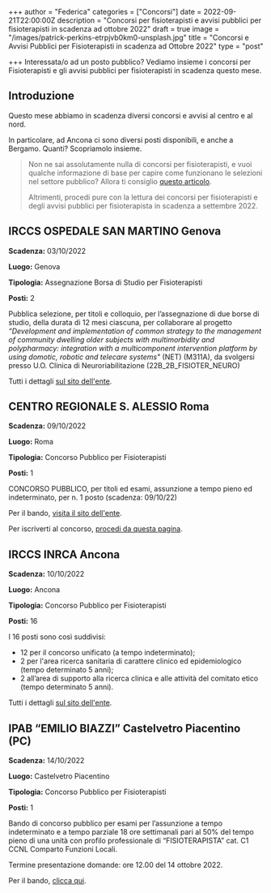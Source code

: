+++
author = "Federica"
categories = ["Concorsi"]
date = 2022-09-21T22:00:00Z
description = "Concorsi per fisioterapisti e avvisi pubblici per fisioterapisti in scadenza ad ottobre 2022"
draft = true
image = "/images/patrick-perkins-etrpjvb0km0-unsplash.jpg"
title = "Concorsi e Avvisi Pubblici per Fisioterapisti in scadenza ad Ottobre 2022"
type = "post"

+++
Interessata/o ad un posto pubblico? Vediamo insieme i concorsi per Fisioterapisti e gli avvisi pubblici per fisioterapisti in scadenza questo mese.

## Introduzione

Questo mese abbiamo in scadenza diversi concorsi e avvisi al centro e al nord.

In particolare, ad Ancona ci sono diversi posti disponibili, e anche a Bergamo. Quanti? Scopriamolo insieme.

> Non ne sai assolutamente nulla di concorsi per fisioterapisti, e vuoi qualche informazione di base per capire come funzionano le selezioni nel settore pubblico? Allora ti consiglio [questo articolo](https://fisioterapisti.org/lavorare-nel-pubblico-come-fisioterapisti-concetti-di-base/ "Lavorare nel pubblico come fisioterapista").
>
> Altrimenti, procedi pure con la lettura dei concorsi per fisioterapisti e degli avvisi pubblici per fisioterapista in scadenza a settembre 2022.

## IRCCS OSPEDALE SAN MARTINO Genova

**Scadenza:** 03/10/2022

**Luogo:** Genova

**Tipologia:** Assegnazione Borsa di Studio per Fisioterapisti

**Posti:** 2

Pubblica selezione, per titoli e colloquio, per l’assegnazione di due borse di studio, della durata di 12 mesi ciascuna, per collaborare al progetto _“Development and implementation of common strategy to the management of community dwelling older subjects with multimorbidity and polypharmacy: integration with a multicomponent intervention platform by using domotic, robotic and telecare systems"_ (NET) (M311A), da svolgersi presso U.O. Clinica di Neuroriabilitazione (22B_2B_FISIOTER_NEURO)

Tutti i dettagli [sul sito dell'ente](https://www.ospedalesanmartino.it/bandi-e-gare/borse-di-studio/publiccompetition/1458594-22b_2b_fisioter_neuro.html?view=publiccompetition&id=1458594:22b_2b_fisioter_neuro "Borse di Studio Fisioterapia Genova OSpedale San Martino").

## CENTRO REGIONALE S. ALESSIO Roma

**Scadenza:** 09/10/2022

**Luogo:** Roma

**Tipologia:** Concorso Pubblico per Fisioterapisti

**Posti:** 1

CONCORSO PUBBLICO, per titoli ed esami, assunzione a tempo pieno ed indeterminato, per n. 1 posto (scadenza: 09/10/22)

Per il bando, [visita il sito dell'ente](https://www.santalessio.org/?vw=ricercaDettaglio&testo=&idn=2241&tblId=BANDI_GARA "Bandi Gara Concorso Sant'Assio Roma").

Per iscriverti al concorso, [procedi da questa pagina](https://santalessio.intellitronika.com/ "Sant'Alessio Roma Concorsi").

## IRCCS INRCA Ancona

**Scadenza:** 10/10/2022

**Luogo:** Ancona

**Tipologia:** Concorso Pubblico per Fisioterapisti

**Posti:** 16

I 16 posti sono così suddivisi:

* 12 per il concorso unificato (a tempo indeterminato);
* 2 per l'area ricerca sanitaria di carattere clinico ed epidemiologico (tempo determinato 5 anni);
* 2 all’area di supporto alla ricerca clinica e alle attività del comitato etico (tempo determinato 5 anni).

Tutti i dettagli [sul sito dell'ente](https://www.inrca.it/INRCA/MODTRASP/ "IRCCS INRCA Ancona ").

## IPAB “EMILIO BIAZZI” Castelvetro Piacentino (PC)

**Scadenza:** 14/10/2022

**Luogo:** Castelvetro Piacentino

**Tipologia:** Concorso Pubblico per Fisioterapisti

**Posti:** 1

Bando di concorso pubblico per esami per l’assunzione a tempo indeterminato e a tempo parziale 18 ore settimanali pari al 50% del tempo pieno di una unità con profilo professionale di “FISIOTERAPISTA” cat. C1 CCNL Comparto Funzioni Locali.

Termine presentazione domande: ore 12.00 del 14 ottobre 2022.

Per il bando, [clicca qui](https://one69.robyone.net/1337?single=626E71556E335A384773413D "IPAB Emilio Biazzi Concorso Fisioterapista").